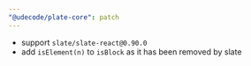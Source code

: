 ```yaml
---
"@udecode/plate-core": patch
---
```


- support `slate/slate-react@0.90.0`
- add `isElement(n)` to `isBlock` as it has been removed by slate
